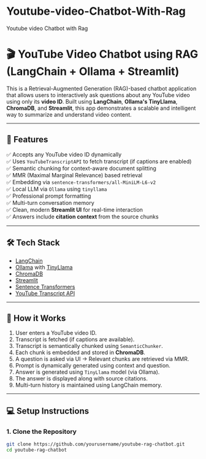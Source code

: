 # Youtube-video-Chatbot-With-Rag
Youtube video Chatbot with Rag
# 🎬 YouTube Video Chatbot using RAG (LangChain + Ollama + Streamlit)

This is a Retrieval-Augmented Generation (RAG)-based chatbot application that allows users to interactively ask questions about any YouTube video using only its **video ID**. Built using **LangChain**, **Ollama's TinyLlama**, **ChromaDB**, and **Streamlit**, this app demonstrates a scalable and intelligent way to summarize and understand video content.

---

## 🚀 Features

✅ Accepts any YouTube video ID dynamically  
✅ Uses `YouTubeTranscriptAPI` to fetch transcript (if captions are enabled)  
✅ Semantic chunking for context-aware document splitting  
✅ MMR (Maximal Marginal Relevance) based retrieval  
✅ Embedding via `sentence-transformers/all-MiniLM-L6-v2`  
✅ Local LLM via `Ollama` using `tinyllama`  
✅ Professional prompt formatting  
✅ Multi-turn conversation memory  
✅ Clean, modern **Streamlit UI** for real-time interaction  
✅ Answers include **citation context** from the source chunks

---

## 🛠️ Tech Stack

- [LangChain](https://www.langchain.com/)
- [Ollama](https://ollama.com/) with [TinyLlama](https://huggingface.co/TinyLlama/TinyLlama-1.1B-Chat-v1.0)
- [ChromaDB](https://www.trychroma.com/)
- [Streamlit](https://streamlit.io/)
- [Sentence Transformers](https://www.sbert.net/)
- [YouTube Transcript API](https://pypi.org/project/youtube-transcript-api/)

---

## 🧠 How it Works

1. User enters a YouTube video ID.
2. Transcript is fetched (if captions are available).
3. Transcript is semantically chunked using `SemanticChunker`.
4. Each chunk is embedded and stored in **ChromaDB**.
5. A question is asked via UI → Relevant chunks are retrieved via MMR.
6. Prompt is dynamically generated using context and question.
7. Answer is generated using `TinyLlama` model (via Ollama).
8. The answer is displayed along with source citations.
9. Multi-turn history is maintained using LangChain memory.

---

## 💻 Setup Instructions

### 1. Clone the Repository

```bash
git clone https://github.com/yourusername/youtube-rag-chatbot.git
cd youtube-rag-chatbot
